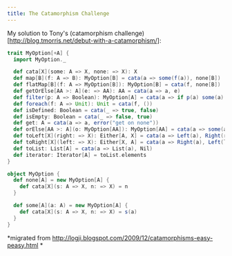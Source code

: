 ```yaml
---
title: The Catamorphism Challenge
---
```


My solution to Tony's (catamorphism challenge)[http://blog.tmorris.net/debut-with-a-catamorphism/]:

```scala
trait MyOption[+A] {
  import MyOption._

  def cata[X](some: A => X, none: => X): X
  def map[B](f: A => B): MyOption[B] = cata(a => some(f(a)), none[B])
  def flatMap[B](f: A => MyOption[B]): MyOption[B] = cata(f, none[B])
  def getOrElse[AA >: A](e: => AA): AA = cata(a => a, e)
  def filter(p: A => Boolean): MyOption[A] = cata(a => if p(a) some(a) else none[A], this)
  def foreach(f: A => Unit): Unit = cata(f, ())
  def isDefined: Boolean = cata(_ => true, false)
  def isEmpty: Boolean = cata(_ => false, true)
  def get: A = cata(a => a, error("get on none"))
  def orElse[AA >: A](o: MyOption[AA]): MyOption[AA] = cata(a => some(a), o)
  def toLeft[X](right: => X): Either[A, X] = cata(a => Left(a), Right(right))
  def toRight[X](left: => X): Either[X, A] = cata(a => Right(a), Left(left))
  def toList: List[A] = cata(a => List(a), Nil)
  def iterator: Iterator[A] = toList.elements
}

object MyOption {
  def none[A] = new MyOption[A] {
    def cata[X](s: A => X, n: => X) = n
  }

  def some[A](a: A) = new MyOption[A] {
    def cata[X](s: A => X, n: => X) = s(a)
  }
}
```

*migrated from http://logji.blogspot.com/2009/12/catamorphisms-easy-peasy.html *
